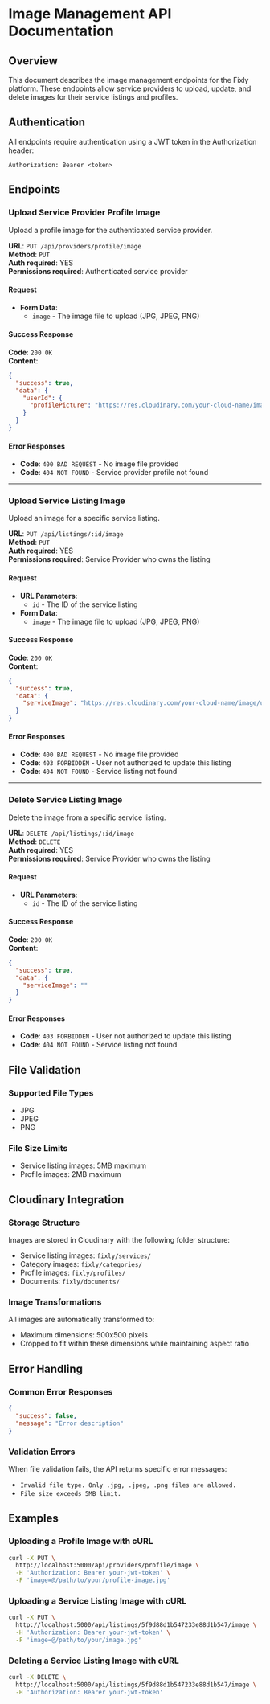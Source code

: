 # Image Management API Documentation

## Overview
This document describes the image management endpoints for the Fixly platform. These endpoints allow service providers to upload, update, and delete images for their service listings and profiles.

## Authentication
All endpoints require authentication using a JWT token in the Authorization header:
```
Authorization: Bearer <token>
```

## Endpoints

### Upload Service Provider Profile Image
Upload a profile image for the authenticated service provider.

**URL**: `PUT /api/providers/profile/image`  
**Method**: `PUT`  
**Auth required**: YES  
**Permissions required**: Authenticated service provider

#### Request
- **Form Data**:
  - `image` - The image file to upload (JPG, JPEG, PNG)
  
#### Success Response
**Code**: `200 OK`  
**Content**:
```json
{
  "success": true,
  "data": {
    "userId": {
      "profilePicture": "https://res.cloudinary.com/your-cloud-name/image/upload/v1234567890/folder/filename.jpg"
    }
  }
}
```

#### Error Responses
- **Code**: `400 BAD REQUEST` - No image file provided
- **Code**: `404 NOT FOUND` - Service provider profile not found

---

### Upload Service Listing Image
Upload an image for a specific service listing.

**URL**: `PUT /api/listings/:id/image`  
**Method**: `PUT`  
**Auth required**: YES  
**Permissions required**: Service Provider who owns the listing

#### Request
- **URL Parameters**: 
  - `id` - The ID of the service listing
- **Form Data**:
  - `image` - The image file to upload (JPG, JPEG, PNG)
  
#### Success Response
**Code**: `200 OK`  
**Content**:
```json
{
  "success": true,
  "data": {
    "serviceImage": "https://res.cloudinary.com/your-cloud-name/image/upload/v1234567890/folder/filename.jpg"
  }
}
```

#### Error Responses
- **Code**: `400 BAD REQUEST` - No image file provided
- **Code**: `403 FORBIDDEN` - User not authorized to update this listing
- **Code**: `404 NOT FOUND` - Service listing not found

---

### Delete Service Listing Image
Delete the image from a specific service listing.

**URL**: `DELETE /api/listings/:id/image`  
**Method**: `DELETE`  
**Auth required**: YES  
**Permissions required**: Service Provider who owns the listing

#### Request
- **URL Parameters**: 
  - `id` - The ID of the service listing

#### Success Response
**Code**: `200 OK`  
**Content**:
```json
{
  "success": true,
  "data": {
    "serviceImage": ""
  }
}
```

#### Error Responses
- **Code**: `403 FORBIDDEN` - User not authorized to update this listing
- **Code**: `404 NOT FOUND` - Service listing not found

## File Validation

### Supported File Types
- JPG
- JPEG
- PNG

### File Size Limits
- Service listing images: 5MB maximum
- Profile images: 2MB maximum

## Cloudinary Integration

### Storage Structure
Images are stored in Cloudinary with the following folder structure:
- Service listing images: `fixly/services/`
- Category images: `fixly/categories/`
- Profile images: `fixly/profiles/`
- Documents: `fixly/documents/`

### Image Transformations
All images are automatically transformed to:
- Maximum dimensions: 500x500 pixels
- Cropped to fit within these dimensions while maintaining aspect ratio

## Error Handling

### Common Error Responses
```json
{
  "success": false,
  "message": "Error description"
}
```

### Validation Errors
When file validation fails, the API returns specific error messages:
- `Invalid file type. Only .jpg, .jpeg, .png files are allowed.`
- `File size exceeds 5MB limit.`

## Examples

### Uploading a Profile Image with cURL
```bash
curl -X PUT \
  http://localhost:5000/api/providers/profile/image \
  -H 'Authorization: Bearer your-jwt-token' \
  -F 'image=@/path/to/your/profile-image.jpg'
```

### Uploading a Service Listing Image with cURL
```bash
curl -X PUT \
  http://localhost:5000/api/listings/5f9d88d1b547233e88d1b547/image \
  -H 'Authorization: Bearer your-jwt-token' \
  -F 'image=@/path/to/your/image.jpg'
```

### Deleting a Service Listing Image with cURL
```bash
curl -X DELETE \
  http://localhost:5000/api/listings/5f9d88d1b547233e88d1b547/image \
  -H 'Authorization: Bearer your-jwt-token'
```